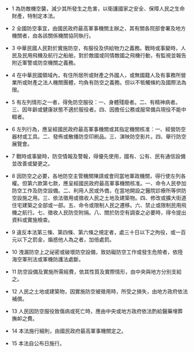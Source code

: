 * 1 為防敵機空襲，減少其所發生之危害，以衛護國家之安全、保障人民之生命財產，特制定本法。

* 2 全國防空事宜，由國民政府最高軍事機關主辦之，其有關各院部會署及地方機關者，由各該關係機關協同執行。

* 3 中華民國人民對於實施防空，有服役及供給物力之義務。戰時或事變時，人民及民用飛機及航行之船舶，對於敵國或同情敵國之飛機行動，有監視並報告附近軍警或防空機關之義務。

* 4 在中華民國領域內，有住所居所或財產之外國人，或無國籍人及有事務所營業所或財產之法人機關團體，均負有防空之義務。但以不牴觸條約及國際法為限。

* 5 有左列情形之一者，得免防空服役：一、身體殘廢者。二、有精神病者。三、因年齡或健康狀態不適於服役者。四、因擔任公務或服常備兵現役不能中輟者。

* 6 左列行為，應呈經國民政府最高軍事機關或其指定機關核准：一、經營防空器材或工具。二、發佈或散播防空印刷品。三、演映防空影片。四、舉行防空展覽會。

* 7 戰時或事變時，防空情報及警報，得優先使用，國有、公有、民有通信設備並改善或變更之。

* 8 因防空之必要，各地防空主管機關陳請或會同當地軍政機關，得行使左列各權。但第六款第七款，應呈經國民政府最高軍事機關核准。一、命令人民參加防空工作及防空設備。二、利用人民或外僑，在當地開設之醫院診療所等供防空設施之用。三、依法徵用或徵收人民之土地及建築物。四、修改或擴大街道住宅建築之全部或一部。五、命令或限制人民之遷移。六、禁止或限制民用飛機之航行。七、徵收人民防空附捐。八、關於防空有調查之必要時，得令提出資料或實施檢查。

* 9 違反本法第三條、第四條、第六條之規定者，處三十日以下之拘役，或一百元以下之罰金，煽惑他人為之者，加倍處罰。

* 10 洩漏防空上之祕密或破壞防空設備，致妨礙防空工作或發生危險者，依陸海空軍刑法或軍機防護法處斷。

* 11 防空設備及實施所需經費，依其性質及實際情形，由中央與地方分別支給之。

* 12 人民之土地或建築物，因實施防空被徵用時，所受之損失，由地方政府依法補償。

* 13 人民因防空服役致傷病或死亡時，應由中央或地方政府依法酌給醫藥埋葬撫卹之費。

* 14 本法施行細則，由國民政府最高軍事機關定之。

* 15 本法自公布日施行。

